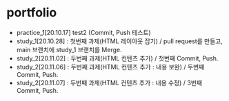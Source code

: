 # portfolio

- practice_1[20.10.17] test2 (Commit, Push 테스트)
- study_1[20.10.28] : 첫번째 과제(HTML 레이아웃 잡기) / pull request를 만들고, main 브랜치에 study_1 브랜치를 Merge.
- study_2[20.11.02] : 두번째 과제(HTML 컨텐츠 추가) / 첫번째 Commit, Push.
- study_2[20.11.06] : 두번째 과제(HTML 컨텐츠 추가 : 내용 보완) / 두번째 Commit, Push.
- study_2[20.11.07] : 두번째 과제(HTML 컨텐츠 추가 : 내용 수정) / 3번째 Commit, Push.
